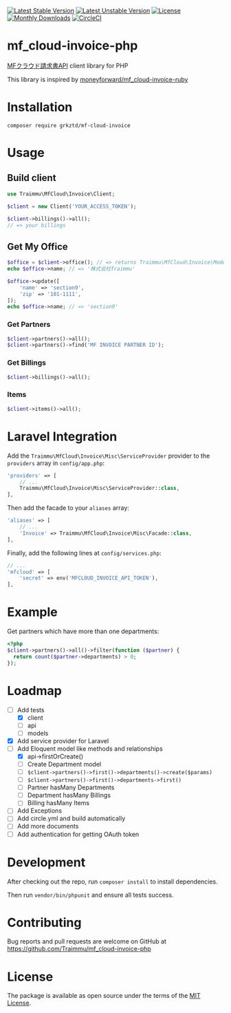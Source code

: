 <!-- vim:set filetype=php <?php -->

[![Latest Stable Version](https://poser.pugx.org/traimmu/mf-cloud-invoice/v/stable)](https://packagist.org/packages/traimmu/mf-cloud-invoice)
[![Latest Unstable Version](https://poser.pugx.org/traimmu/mf-cloud-invoice/v/unstable)](https://packagist.org/packages/traimmu/mf-cloud-invoice)
[![License](https://poser.pugx.org/traimmu/mf-cloud-invoice/license)](https://packagist.org/packages/traimmu/mf-cloud-invoice)
[![Monthly Downloads](https://poser.pugx.org/traimmu/mf-cloud-invoice/d/monthly)](https://packagist.org/packages/traimmu/mf-cloud-invoice)
[![CircleCI](https://circleci.com/gh/Traimmu/mf-cloud-invoice-php.svg?style=svg)](https://circleci.com/gh/Traimmu/mf-cloud-invoice-php)

# mf_cloud-invoice-php

[MFクラウド請求書API](https://github.com/moneyforward/invoice-api-doc) client library for PHP

This library is inspired by [moneyforward/mf_cloud-invoice-ruby](https://github.com/moneyforward/mf_cloud-invoice-ruby)

# Installation

```
composer require grkztd/mf-cloud-invoice
```

# Usage

## Build client

```php
use Traimmu\MfCloud\Invoice\Client;

$client = new Client('YOUR_ACCESS_TOKEN');

$client->billings()->all();
// => your billings
```

## Get My Office

```php
$office = $client->office(); // => returns Traimmu\MfCloud\Invoice\Models\Office instance
echo $office->name; // => '株式会社Traimmu'

$office->update([
    'name' => 'section9',
    'zip' => '101-1111',
]);
echo $office->name; // => 'section9'
```

### Get Partners

```php
$client->partners()->all();
$client->partners()->find('MF INVOICE PARTNER ID');
```

### Get Billings

```php
$client->billings()->all();
```

### Items

```php
$client->items()->all();
```

<!-- ## Errors -->

# Laravel Integration

Add the `Traimmu\MfCloud\Invoice\Misc\ServiceProvider` provider to the `providers` array in `config/app.php`:

```php
'providers' => [
    // ...
    Traimmu\MfCloud\Invoice\Misc\ServiceProvider::class,
],
```

Then add the facade to your `aliases` array:

```php
'aliases' => [
    // ...
    'Invoice' => Traimmu\MfCloud\Invoice\Misc\Facade::class,
],
```

Finally, add the following lines at `config/services.php`:

```php
// ...
'mfcloud' => [
    'secret' => env('MFCLOUD_INVOICE_API_TOKEN'),
],
```

# Example

Get partners which have more than one departments:

```php
<?php
$client->partners()->all()->filter(function ($partner) {
  return count($partner->departments) > 0;
});
```

# Loadmap

- [ ] Add tests
  - [x] client
  - [ ] api
  - [ ] models
- [x] Add service provider for Laravel
- [ ] Add Eloquent model like methods and relationships
  - [x] api->firstOrCreate()
  - [ ] Create Department model
  - [ ] `$client->partners()->first()->departments()->create($params)`
  - [ ] `$client->partners()->first()->departments->first()`
  - [ ] Partner hasMany Departments
  - [ ] Department hasMany Billings
  - [ ] Billing hasMany Items
- [ ] Add Exceptions
- [ ] Add circle.yml and build automatically
- [ ] Add more documents
- [ ] Add authentication for getting OAuth token

# Development

After checking out the repo, run `composer install` to install dependencies.

Then run `vendor/bin/phpunit` and ensure all tests success.

# Contributing

Bug reports and pull requests are welcome on GitHub at https://github.com/Traimmu/mf_cloud-invoice-php

# License

The package is available as open source under the terms of the [MIT License](http://opensource.org/licenses/MIT).


